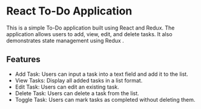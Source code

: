 # React To-Do Application

This is a simple To-Do application built using React and Redux. The application allows users to add, view, edit, and delete tasks. It also demonstrates state management using Redux .

## Features

- Add Task: Users can input a task into a text field and add it to the list.
- View Tasks: Display all added tasks in a list format.
- Edit Task: Users can edit an existing task.
- Delete Task: Users can delete a task from the list.
- Toggle Task: Users can mark tasks as completed without deleting them.





